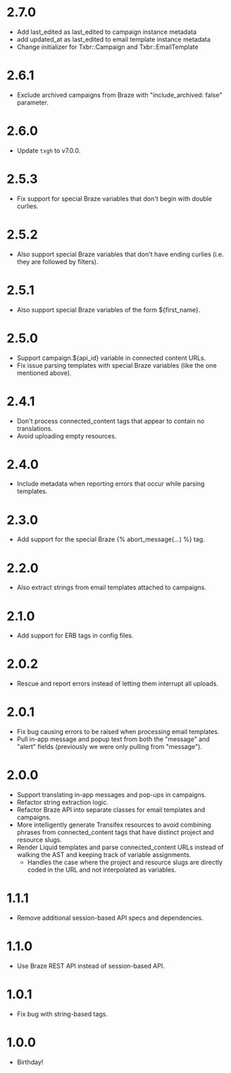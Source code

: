 # 2.7.0
* Add last_edited as last_edited to campaign instance metadata
* add updated_at as last_edited to email template instance metadata
* Change initializer for Txbr::Campaign and Txbr::EmailTemplate

# 2.6.1
* Exclude archived campaigns from Braze with "include_archived: false" parameter.

# 2.6.0
* Update `txgh` to v7.0.0.

# 2.5.3
* Fix support for special Braze variables that don't begin with double curlies.

# 2.5.2
* Also support special Braze variables that don't have ending curlies (i.e. they are followed by filters).

# 2.5.1
* Also support special Braze variables of the form ${first_name}.

# 2.5.0
* Support campaign.${api_id} variable in connected content URLs.
* Fix issue parsing templates with special Braze variables (like the one mentioned above).

# 2.4.1
* Don't process connected_content tags that appear to contain no translations.
* Avoid uploading empty resources.

# 2.4.0
* Include metadata when reporting errors that occur while parsing templates.

# 2.3.0
* Add support for the special Braze {% abort_message(...) %} tag.

# 2.2.0
* Also extract strings from email templates attached to campaigns.

# 2.1.0
* Add support for ERB tags in config files.

# 2.0.2
* Rescue and report errors instead of letting them interrupt all uploads.

# 2.0.1
* Fix bug causing errors to be raised when processing email templates.
* Pull in-app message and popup text from both the "message" and "alert" fields (previously we were only pulling from "message").

# 2.0.0
* Support translating in-app messages and pop-ups in campaigns.
* Refactor string extraction logic.
* Refactor Braze API into separate classes for email templates and campaigns.
* More intelligently generate Transifex resources to avoid combining phrases from connected_content tags that have distinct project and resource slugs.
* Render Liquid templates and parse connected_content URLs instead of walking the AST and keeping track of variable assignments.
  - Handles the case where the project and resource slugs are directly coded in the URL and not interpolated as variables.

# 1.1.1
* Remove additional session-based API specs and dependencies.

# 1.1.0
* Use Braze REST API instead of session-based API.

# 1.0.1
* Fix bug with string-based tags.

# 1.0.0
* Birthday!
